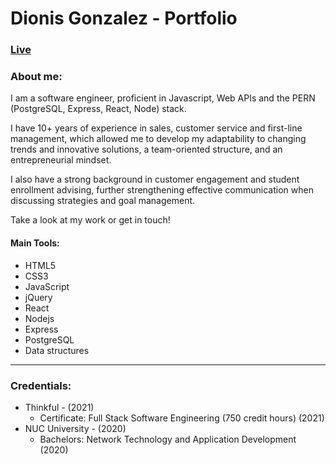 # Dionis Gonzalez - Portfolio

### [Live](https://dionisggr.github.io/my-portfolio/)

### About me:
I am a software engineer, proficient in Javascript, Web APIs and the PERN (PostgreSQL, Express, React, Node) stack.

I have 10+ years of experience in sales, customer service and first-line management, which allowed me to develop my adaptability to changing trends and innovative solutions, a team-oriented structure, and an entrepreneurial mindset.

I also have a strong background in customer engagement and student enrollment advising, further strengthening effective communication when discussing strategies and goal management.

Take a look at my work or get in touch!

#### Main Tools:
- HTML5
- CSS3
- JavaScript
- jQuery
- React
- Nodejs
- Express
- PostgreSQL
- Data structures

---

### Credentials:
- Thinkful - (2021)
  - Certificate: Full Stack Software Engineering (750 credit hours) (2021)
- NUC University - (2020)
  - Bachelors: Network Technology and Application Development (2020)